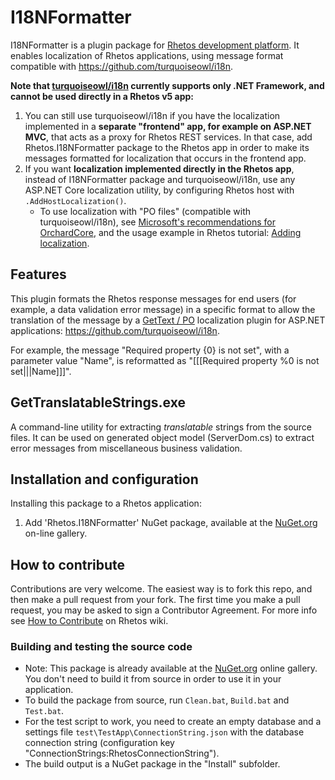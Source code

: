 ﻿# I18NFormatter

I18NFormatter is a plugin package for [Rhetos development platform](https://github.com/Rhetos/Rhetos).
It enables localization of Rhetos applications, using message format compatible with <https://github.com/turquoiseowl/i18n>.

**Note that [turquoiseowl/i18n](https://github.com/turquoiseowl/i18n) currently supports only .NET Framework, and cannot be used directly in a Rhetos v5 app:**

1. You can still use turquoiseowl/i18n if you have the localization implemented in a **separate "frontend" app, for example on ASP.NET MVC**, that acts as a proxy for Rhetos REST services. In that case, add Rhetos.I18NFormatter package to the Rhetos app in order to make its messages formatted for localization that occurs in the frontend app.
2. If you want **localization implemented directly in the Rhetos app**, instead of I18NFormatter package and turquoiseowl/i18n, use any ASP.NET Core localization utility, by configuring Rhetos host with `.AddHostLocalization()`.
   * To use localization with "PO files" (compatible with turquoiseowl/i18n),
     see [Microsoft's recommendations for OrchardCore](https://docs.microsoft.com/en-us/aspnet/core/fundamentals/portable-object-localization?view=aspnetcore-5.0),
     and the usage example in Rhetos tutorial: [Adding localization](https://github.com/Rhetos/Rhetos.Samples.AspNet/#adding-localization).

## Features

This plugin formats the Rhetos response messages for end users (for example, a data validation error message)
in a specific format to allow the translation of the message by a [GetText / PO](http://en.wikipedia.org/wiki/Gettext)
localization plugin for ASP.NET applications: <https://github.com/turquoiseowl/i18n>.

For example, the message "Required property {0} is not set", with a parameter value "Name",
is reformatted as "[[[Required property %0 is not set|||Name]]]".

## GetTranslatableStrings.exe

A command-line utility for extracting *translatable* strings from the source files.
It can be used on generated object model (ServerDom.cs) to extract error messages from miscellaneous business validation.

## Installation and configuration

Installing this package to a Rhetos application:

1. Add 'Rhetos.I18NFormatter' NuGet package, available at the [NuGet.org](https://www.nuget.org/) on-line gallery.

## How to contribute

Contributions are very welcome. The easiest way is to fork this repo, and then
make a pull request from your fork. The first time you make a pull request, you
may be asked to sign a Contributor Agreement.
For more info see [How to Contribute](https://github.com/Rhetos/Rhetos/wiki/How-to-Contribute) on Rhetos wiki.

### Building and testing the source code

* Note: This package is already available at the [NuGet.org](https://www.nuget.org/) online gallery.
  You don't need to build it from source in order to use it in your application.
* To build the package from source, run `Clean.bat`, `Build.bat` and `Test.bat`.
* For the test script to work, you need to create an empty database and
  a settings file `test\TestApp\ConnectionString.json`
  with the database connection string (configuration key "ConnectionStrings:RhetosConnectionString").
* The build output is a NuGet package in the "Install" subfolder.

